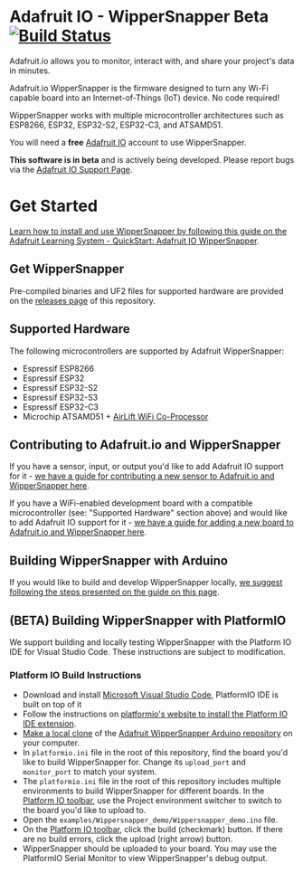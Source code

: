 # Adafruit IO - WipperSnapper Beta [![Build Status](https://travis-ci.com/afp316/Adafruit_TSL2561.svg?branch=master)](https://travis-ci.com/afp316/Adafruit_TSL2561)


Adafruit.io allows you to monitor, interact with, and share your project's data in minutes.

Adafruit.io WipperSnapper is the firmware designed to turn any Wi-Fi capable board into an Internet-of-Things (IoT) device. No code required!

WipperSnapper works with multiple microcontroller architectures such as ESP8266, ESP32, ESP32-S2, ESP32-C3, and ATSAMD51.

You will need a **free** [Adafruit IO](https://io.adafruit.com) account to use WipperSnapper.

**This software is in beta** and is actively being developed. Please report bugs via the [Adafruit IO Support Page](https://io.adafruit.com/support).

# Get Started
[Learn how to install and use WipperSnapper by following this guide on the Adafruit Learning System - QuickStart: Adafruit IO WipperSnapper](https://learn.adafruit.com/quickstart-adafruit-io-wippersnapper).


## Get WipperSnapper
Pre-compiled binaries and UF2 files for supported hardware are provided on the [releases page](https://github.com/adafruit/Adafruit_Wippersnapper_Arduino/releases) of this repository.

## Supported Hardware
The following microcontrollers are supported by Adafruit WipperSnapper:
* Espressif ESP8266
* Espressif ESP32
* Espressif ESP32-S2
* Espressif ESP32-S3
* Espressif ESP32-C3
* Microchip ATSAMD51 + [AirLift WiFi Co-Processor](https://www.adafruit.com/?q=airlift+wifi&sort=BestMatch)

## Contributing to Adafruit.io and WipperSnapper

If you have a sensor, input, or output you'd like to add Adafruit IO support for it - [we have a guide for contributing a new sensor to Adafruit.io and WipperSnapper here](https://learn.adafruit.com/how-to-add-a-new-component-to-adafruit-io-wippersnapper).

If you have a WiFi-enabled development board with a compatible microcontroller (see: "Supported Hardware" section above) and would like to add Adafruit IO support for it - [we have a guide for adding a new board to Adafruit.io and WipperSnapper here](https://learn.adafruit.com/how-to-add-a-new-board-to-wippersnapper).

## Building WipperSnapper with Arduino
If you would like to build and develop WipperSnapper locally, [we suggest following the steps presented on the guide on this page](https://learn.adafruit.com/how-to-add-a-new-board-to-wippersnapper/build-wippersnapper).

## (BETA) Building WipperSnapper with PlatformIO
We support building and locally testing WipperSnapper with the Platform IO IDE for Visual Studio Code. These instructions are subject to modification.

### Platform IO Build Instructions
* Download and install [Microsoft Visual Studio Code](https://code.visualstudio.com), PlatformIO IDE is built on top of it
* Follow the instructions on [platformio's website to install the Platform IO IDE extension](https://platformio.org/install/ide?install=vscode).
* [Make a local clone](https://docs.github.com/en/repositories/creating-and-managing-repositories/cloning-a-repository) of the [Adafruit WipperSnapper Arduino repository](https://github.com/adafruit/Adafruit_Wippersnapper_Arduino) on your computer. 
* In `platformio.ini` file in the root of this repository, find the board you'd like to build WipperSnapper for. Change its `upload_port` and `monitor_port` to match your system.
* The `platformio.ini` file in the root of this repository includes multiple environments to build WipperSnapper for different boards. In the [Platform IO toolbar](https://docs.platformio.org/en/stable//integration/ide/vscode.html#platformio-toolbar), use the Project environment switcher to switch to the board you'd like to upload to.
* Open the `examples/Wippersnapper_demo/Wippersnapper_demo.ino` file.
* On the [Platform IO toolbar](https://docs.platformio.org/en/stable//integration/ide/vscode.html#platformio-toolbar), click the build (checkmark) button. If there are no build errors, click the upload (right arrow) button.
* WipperSnapper should be uploaded to your board. You may use the PlatformIO Serial Monitor to view WipperSnapper's debug output.